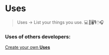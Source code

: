 # Uses

> Uses → List your things you use. 💻📲🖥🎙🖱🎧

### Uses of others developers:




[Create your own **Uses**](#)
